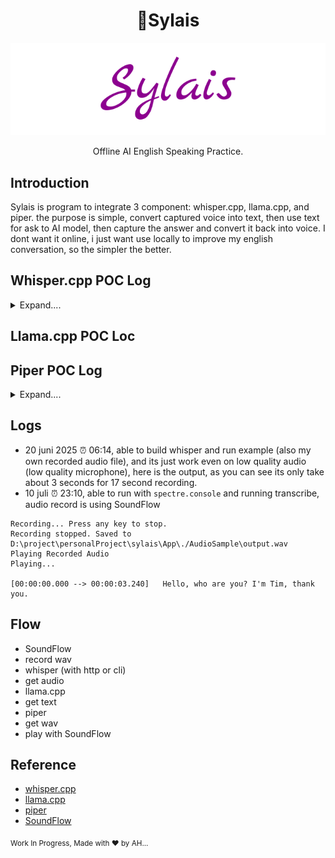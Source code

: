 <h1 align="center">🍉Sylais</h1>

<p align="center">
  <img src="./sylais.svg" />
  <p align="center"> 
     Offline AI English Speaking Practice.
  </p>
</p>

## Introduction

Sylais is program to integrate 3 component: whisper.cpp, llama.cpp, and piper. the purpose is simple, convert captured voice into text, then use text for ask to AI model, then capture the answer and convert it back into voice.
I dont want it online, i just want use locally to improve my english conversation, so the simpler the better.

## Whisper.cpp POC Log 

<details>
  <summary>Expand....</summary>
 
```shell
D:\project\personalProject\sylais\App\BinaryDependencies\whisper.cpp\build\bin\Release>whisper-cli.exe -f jfk.mp3 -m ..\..\..\models\ggml-base.en.bin
whisper_init_from_file_with_params_no_state: loading model from '..\..\..\models\ggml-base.en.bin'
whisper_init_with_params_no_state: use gpu    = 1
whisper_init_with_params_no_state: flash attn = 0
whisper_init_with_params_no_state: gpu_device = 0
whisper_init_with_params_no_state: dtw        = 0
whisper_init_with_params_no_state: devices    = 1
whisper_init_with_params_no_state: backends   = 1
whisper_model_load: loading model
whisper_model_load: n_vocab       = 51864
whisper_model_load: n_audio_ctx   = 1500
whisper_model_load: n_audio_state = 512
whisper_model_load: n_audio_head  = 8
whisper_model_load: n_audio_layer = 6
whisper_model_load: n_text_ctx    = 448
whisper_model_load: n_text_state  = 512
whisper_model_load: n_text_head   = 8
whisper_model_load: n_text_layer  = 6
whisper_model_load: n_mels        = 80
whisper_model_load: ftype         = 1
whisper_model_load: qntvr         = 0
whisper_model_load: type          = 2 (base)
whisper_model_load: adding 1607 extra tokens
whisper_model_load: n_langs       = 99
whisper_model_load:          CPU total size =   147.37 MB
whisper_model_load: model size    =  147.37 MB
whisper_backend_init_gpu: no GPU found
whisper_init_state: kv self size  =    6.29 MB
whisper_init_state: kv cross size =   18.87 MB
whisper_init_state: kv pad  size  =    3.15 MB
whisper_init_state: compute buffer (conv)   =   16.26 MB
whisper_init_state: compute buffer (encode) =   85.86 MB
whisper_init_state: compute buffer (cross)  =    4.65 MB
whisper_init_state: compute buffer (decode) =   96.35 MB

system_info: n_threads = 4 / 8 | WHISPER : COREML = 0 | OPENVINO = 0 | CPU : SSE3 = 1 | SSSE3 = 1 | AVX = 1 | AVX2 = 1 | F16C = 1 | FMA = 1 | OPENMP = 1 | REPACK = 1 |

main: processing 'jfk.mp3' (177984 samples, 11.1 sec), 4 threads, 1 processors, 5 beams + best of 5, lang = en, task = transcribe, timestamps = 1 ...


[00:00:00.000 --> 00:00:11.000]   And so, my fellow Americans, ask not what your country can do for you, ask what you can do for your country.

whisper_print_timings:     load time =   227.52 ms
whisper_print_timings:     fallbacks =   0 p /   0 h
whisper_print_timings:      mel time =    16.69 ms
whisper_print_timings:   sample time =   149.74 ms /   137 runs (     1.09 ms per run)
whisper_print_timings:   encode time =  2096.47 ms /     1 runs (  2096.47 ms per run)
whisper_print_timings:   decode time =    13.31 ms /     2 runs (     6.66 ms per run)
whisper_print_timings:   batchd time =   386.26 ms /   131 runs (     2.95 ms per run)
whisper_print_timings:   prompt time =     0.00 ms /     1 runs (     0.00 ms per run)
whisper_print_timings:    total time =  2926.72 ms
```
  
</details>


## Llama.cpp POC Loc 

## Piper POC Log

<details>
  <summary>Expand....</summary>

- to use piper, you only need compiled binary (relased under their github), and simple echo command

```shell
D:\project\personalProject\piper>echo 'hello piper' | piper -m en_GB-jenny_dioco-medium.onnx -c en_GB-jenny_dioco-medium.onnx.json
[2025-06-20 07:41:52.944] [piper] [info] Loaded voice in 0.3411954 second(s)
[2025-06-20 07:41:52.965] [piper] [info] Initialized piper
[2025-06-20 07:41:52.965] [piper] [info] Output directory: D:\project\personalProject\piper
D:\project\personalProject\piper\1750380112966465700.wav
[2025-06-20 07:41:53.068] [piper] [info] Real-time factor: 0.086504291015625 (infer=0.0703019 sec, audio=0.8126984126984127 sec)
[2025-06-20 07:41:53.069] [piper] [info] Terminated piper
```
  
</details>


## Logs 

- 20 juni 2025 ⏰ 06:14, able to build whisper and run example (also my own recorded audio file), and its just work even on low quality audio (low quality microphone), here is the output, as you can see its only take about 3 seconds for 17 second recording.
- 10 juli ⏰ 23:10, able to run with `spectre.console` and running transcribe, audio record is using SoundFlow

```shell
Recording... Press any key to stop.
Recording stopped. Saved to D:\project\personalProject\sylais\App\./AudioSample\output.wav
Playing Recorded Audio
Playing...

[00:00:00.000 --> 00:00:03.240]   Hello, who are you? I'm Tim, thank you.
```


## Flow

- SoundFlow 
- record wav 
- whisper (with http or cli) 
- get audio 
- llama.cpp 
- get text 
- piper 
- get wav 
- play with SoundFlow

## Reference 

- [whisper.cpp](https://github.com/ggml-org/whisper.cpp)
- [llama.cpp](https://github.com/ggml-org/llama.cpp)
- [piper](https://github.com/rhasspy/piper)
- [SoundFlow](https://github.com/LSXPrime/SoundFlow)

<sub>Work In Progress, Made with ♥️ by AH...</sub>
